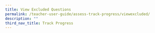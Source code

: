 ```yaml
---
title: View Excluded Questions
permalink: /teacher-user-guide/assess-track-progress/viewexcluded/
description: ""
third_nav_title: Track Progress
---
```

